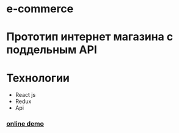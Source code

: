 # e-commerce

# Прототип  интернет магазина с поддельным API

# Технологии

- React js
- Redux
- Api

### [online demo](https://quizzical-kalam-d52dab.netlify.app/)
